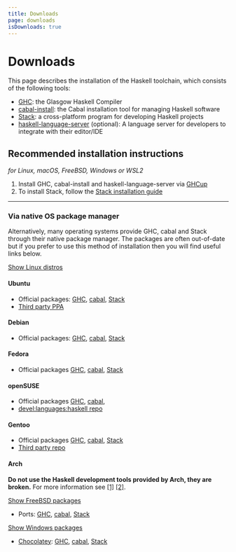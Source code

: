```yaml
---
title: Downloads
page: downloads
isDownloads: true
---
```


# Downloads

This page describes the installation of the Haskell toolchain, which consists of the following tools:

*   [GHC](https://www.haskell.org/ghc/): the Glasgow Haskell Compiler
*   [cabal-install](https://cabal.readthedocs.io): the Cabal installation tool for managing Haskell software
*   [Stack](https://docs.haskellstack.org): a cross-platform program for developing Haskell projects
*   [haskell-language-server](https://github.com/haskell/haskell-language-server) (optional): A language server for developers to integrate with their editor/IDE

## Recommended installation instructions

*for Linux, macOS, FreeBSD, Windows or WSL2*

1. Install GHC, cabal-install and haskell-language-server via [GHCup](https://www.haskell.org/ghcup/)
2. To install Stack, follow the [Stack installation guide](https://docs.haskellstack.org/en/stable/install_and_upgrade/)

* * *

### Via native OS package manager

Alternatively, many operating systems provide GHC, cabal and Stack through their native package manager.  The packages are often out-of-date but if you prefer to use this method of installation then you will find useful links below.

<p><a data-toggle="collapse" href="#collapse-linux" class="btn btn-xs btn-primary">Show Linux distros</a></p>

<div id="collapse-linux" class="collapse">

#### Ubuntu

* Official packages:
  [GHC](https://packages.ubuntu.com/search?keywords=ghc&searchon=names&suite=all&section=all),
  [cabal](https://packages.ubuntu.com/search?suite=all&section=all&arch=any&keywords=cabal-install&searchon=names),
  [Stack](https://packages.ubuntu.com/search?suite=all&section=all&arch=any&keywords=haskell-stack&searchon=names)
* [Third party PPA](https://launchpad.net/~hvr/+archive/ubuntu/ghc)

#### Debian

* Official packages:
  [GHC](https://packages.debian.org/search?keywords=ghc&searchon=names&suite=all&section=all),
  [cabal](https://packages.debian.org/search?suite=all&section=all&arch=any&searchon=names&keywords=cabal-install),
  [Stack](https://packages.debian.org/search?suite=all&section=all&arch=any&searchon=names&keywords=haskell-stack)

#### Fedora

* Official packages
  [GHC](https://packages.fedoraproject.org/pkgs/ghc/ghc/),
  [cabal](https://packages.fedoraproject.org/pkgs/cabal-install/cabal-install/),
  [Stack](https://packages.fedoraproject.org/pkgs/haskell-platform/stack/)

#### openSUSE

* Official packages
  [GHC](https://software.opensuse.org/package/ghc?search_term=%22ghc%22),
  [cabal](https://software.opensuse.org/package/cabal-install),
* [devel:languages:haskell repo](https://build.opensuse.org/project/show/devel:languages:haskell)

#### Gentoo

* Official packages
  [GHC](https://packages.gentoo.org/packages/dev-lang/ghc),
  [cabal](https://packages.gentoo.org/packages/dev-haskell/cabal),
  [Stack](https://packages.gentoo.org/packages/dev-haskell/stack)
* [Third party repo](https://github.com/gentoo-haskell/gentoo-haskell)

#### Arch

**Do not use the Haskell development tools provided by Arch, they are broken.** For more information see [[1]](https://dixonary.co.uk/blog/haskell/cabal-2020) [[2]](https://stackoverflow.com/questions/65643699/what-is-the-suggested-way-of-setting-up-haskell-on-archlinux/65644318#65644318).

</div>

<p><a data-toggle="collapse" href="#collapse-freebsd" class="btn btn-xs btn-primary">Show FreeBSD packages</a></p>

<div id="collapse-freebsd" class="collapse">

  * Ports:
  [GHC](https://www.freshports.org/lang/ghc/),
  [cabal](https://www.freshports.org/devel/hs-cabal-install/),
  [Stack](https://www.freshports.org/devel/stack/)
</div>

<p><a data-toggle="collapse" href="#collapse-windows" class="btn btn-xs btn-primary">Show Windows packages</a></p>

<div id="collapse-windows" class="collapse">

* [Chocolatey](https://chocolatey.org/install):
  [GHC](https://community.chocolatey.org/packages/ghc),
  [cabal](https://community.chocolatey.org/packages/cabal),
  [Stack](https://community.chocolatey.org/packages/haskell-stack)
</div>
